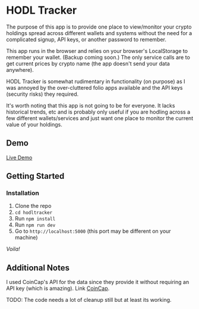 # HODL Tracker

The purpose of this app is to provide one place to view/monitor your crypto holdings spread across different wallets and systems without the need for a complicated signup, API keys, or another password to remember.

This app runs in the browser and relies on your browser's LocalStorage to remember your wallet. (Backup coming soon.) The only service calls are to get current prices by crypto name (the app doesn't send your data anywhere).

HODL Tracker is somewhat rudimentary in functionality (on purpose) as I was annoyed by the over-cluttered folio apps available and the API keys (security risks) they required.

It's worth noting that this app is not going to be for everyone. It lacks historical trends, etc and is probably only useful if you are hodling across a few different wallets/services and just want one place to monitor the current value of your holdings.

## Demo

[Live Demo](https://hodltracker.web.app)

## Getting Started

### Installation

1. Clone the repo
2. `cd hodltracker`
3. Run `npm install`
4. Run `npm run dev`
5. Go to `http://localhost:5000` (this port may be different on your machine)

_Voila!_

## Additional Notes

I used CoinCap's API for the data since they provide it without requiring an API key (which is amazing). Link [CoinCap](https://docs.coincap.io/).

TODO: The code needs a lot of cleanup still but at least its working.
